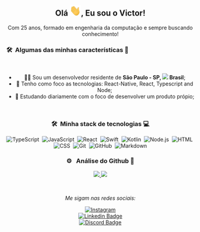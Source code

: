 <div align="center">
  <h2> Olá <img src="https://github.com/victorb132/victorb132/blob/main/gifs/Hi.gif" width="30px">, Eu sou o Victor! </h2>
</div>

<div align="center">
  <p>Com 25 anos, formado em engenharia da computação e sempre buscando conhecimento! </p>
</div>

  ### 🛠 &nbsp;Algumas das minhas características 🤪

<br>
  <ul>
  <div align="center">
    <li>🧑‍💻 Sou um desenvolvedor residente de <b>São Paulo - SP, <img src="https://image.flaticon.com/icons/svg/197/197386.svg" width="13"/> Brasil</b>;</li>
    <li>💾 Tenho como foco as tecnologias: React-Native, React, Typescript and Node;</li>
    <li>📖 Estudando diariamente com o foco de desenvolver um produto própio;</li>
  </div>
  </ul>
<br>

<div align="center">
  
  ### 🛠 &nbsp;Minha stack de tecnologias 💻

![TypeScript](https://img.shields.io/badge/-TypeScript-05122A?style=flat&logo=typescript)&nbsp;
![JavaScript](https://img.shields.io/badge/-JavaScript-05122A?style=flat&logo=javascript)&nbsp;
![React](https://img.shields.io/badge/-React-05122A?style=flat&logo=react)&nbsp;
![Swift](https://img.shields.io/badge/-Swift-05122A?style=flat&logo=swift)&nbsp;
![Kotlin](https://img.shields.io/badge/-Kotlin-05122A?style=flat&logo=kotlin)&nbsp;
![Node.js](https://img.shields.io/badge/-Node.js-05122A?style=flat&logo=node.js)&nbsp;
![HTML](https://img.shields.io/badge/-HTML-05122A?style=flat&logo=HTML5)&nbsp;
![CSS](https://img.shields.io/badge/-CSS-05122A?style=flat&logo=CSS3&logoColor=1572B6)&nbsp;
![Git](https://img.shields.io/badge/-Git-05122A?style=flat&logo=git)&nbsp;
![GitHub](https://img.shields.io/badge/-GitHub-05122A?style=flat&logo=github)&nbsp;
![Markdown](https://img.shields.io/badge/-Markdown-05122A?style=flat&logo=markdown)

### ⚙️ &nbsp; Análise do Github 🧐

<p align="center">
<a href="https://github.com/AVS1508">
  <img height="180em" src="https://github-readme-stats-eight-theta.vercel.app/api?username=victorb132&show_icons=true&theme=algolia&include_all_commits=true&count_private=true"/>
  <img height="180em" src="https://github-readme-stats-eight-theta.vercel.app/api/top-langs/?username=victorb132&layout=compact&langs_count=8&theme=algolia"/>
</a>
</p>

</br>

<i>Me sigam nas redes sociais:</i><br>

<a href="https://www.instagram.com/victorb132" target="_blank"><img src="https://img.shields.io/badge/Instagram-%23E4405F.svg?&style=flat-square&logo=instagram&logoColor=white" alt="Instagram"></a>
<br/>
[![Linkedin Badge](https://img.shields.io/badge/-LinkedIn-0e76a8?style=flat&logo=Linkedin&logoColor=white)](https://www.linkedin.com/in/victor-novais-30b14510a/)
<br />
[![Discord Badge](https://img.shields.io/badge/Discord-7289DA?style=flat&logo=discord&logoColor=white)](https://victornovais#9137)
</div>

